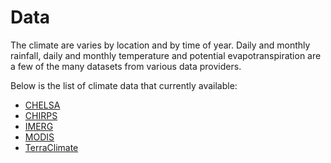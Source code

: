 # Data

The climate are varies by location and by time of year. Daily and monthly rainfall, daily and monthly temperature and potential evapotranspiration are a few of the many datasets from various data providers.

Below is the list of climate data that currently available:

- [CHELSA](./data/chelsa)
- [CHIRPS](./data/chirps)
- [IMERG](./data/imerg)
- [MODIS](./data/modis)
- [TerraClimate](./data/terraclimate)